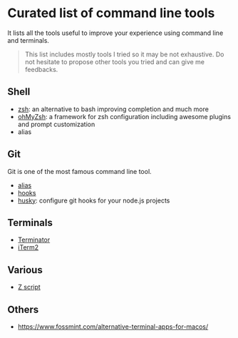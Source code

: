 # Curated list of command line tools

It lists all the tools useful to improve your experience using command line and terminals.

> This list includes mostly tools I tried so it may be not exhaustive. Do not
> hesitate to propose other tools you tried and can give me feedbacks.

## Shell

- [zsh](http://www.zsh.org/): an alternative to bash improving completion and
  much more
- [ohMyZsh](https://github.com/ohmyzsh/ohmyzsh): a framework for zsh
  configuration including awesome plugins and prompt customization
- alias

## Git

Git is one of the most famous command line tool.

- [alias](https://git-scm.com/book/en/v2/Git-Basics-Git-Aliases)
- [hooks](https://git-scm.com/book/en/v2/Customizing-Git-Git-Hooks)
- [husky](https://github.com/typicode/husky): configure git hooks for your node.js projects

## Terminals

- [Terminator](https://gnometerminator.blogspot.com/p/introduction.html)
- [iTerm2](https://www.iterm2.com/)

## Various

- [Z script](https://github.com/rupa/z)

## Others

- https://www.fossmint.com/alternative-terminal-apps-for-macos/
